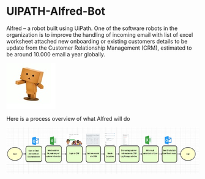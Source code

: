 # UIPATH-Alfred-Bot
Alfred – a robot built using UiPath. One of the software robots in the organization is to improve the handling of incoming email with list of excel worksheet attached new onboarding or existing customers details to be update from the Customer Relationship Management (CRM), estimated to be around 10.000 email a year globally.

![alt text](https://github.com/bacdillon/UIPATH-Alfred-Bot/blob/main/alfred-bot.jpg)

Here is a process overview of what Alfred will do

![alt text](https://github.com/bacdillon/UIPATH-Alfred-Bot/blob/main/overview.jpg)
